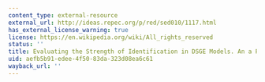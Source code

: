 ```yaml
---
content_type: external-resource
external_url: http://ideas.repec.org/p/red/sed010/1117.html
has_external_license_warning: true
license: https://en.wikipedia.org/wiki/All_rights_reserved
status: ''
title: Evaluating the Strength of Identification in DSGE Models. An a Priori Approach
uid: aefb5b91-edee-4f50-83da-323d08ea6c61
wayback_url: ''
---
```

